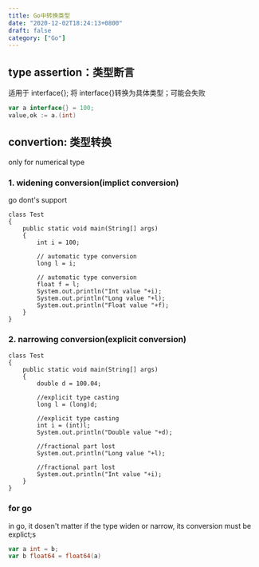 ```yaml
---
title: Go中转换类型
date: "2020-12-02T18:24:13+0800"
draft: false
category: ["Go"]
---
```


## type assertion：类型断言
适用于 interface{}; 将 interface{}转换为具体类型；可能会失败

```go
var a interface{} = 100;
value,ok := a.(int)
```


## convertion: 类型转换
only for  numerical type

### 1. widening conversion(implict conversion)

go dont's support 
```
class Test 
{ 
    public static void main(String[] args) 
    { 
        int i = 100;  
          
        // automatic type conversion 
        long l = i;  
          
        // automatic type conversion 
        float f = l;  
        System.out.println("Int value "+i); 
        System.out.println("Long value "+l); 
        System.out.println("Float value "+f); 
    } 
} 
```



### 2. narrowing conversion(explicit conversion)
```
class Test 
{ 
    public static void main(String[] args) 
    { 
        double d = 100.04;  
          
        //explicit type casting 
        long l = (long)d; 
          
        //explicit type casting  
        int i = (int)l;  
        System.out.println("Double value "+d); 
          
        //fractional part lost 
        System.out.println("Long value "+l);  
          
        //fractional part lost 
        System.out.println("Int value "+i);  
    }  
} 
```


### for go
in go, it dosen't matter if  the type widen or narrow, its conversion must be explict;s


```go
var a int = b;
var b float64 = float64(a)
```